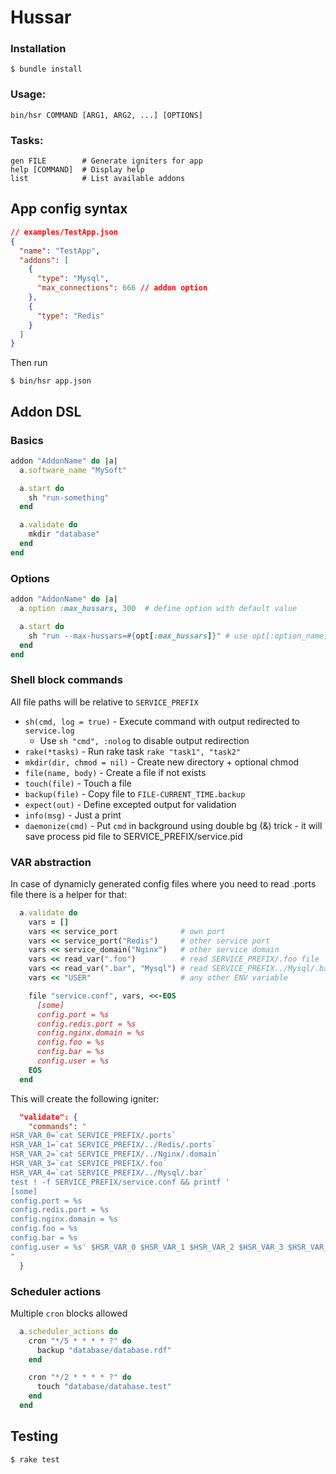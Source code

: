 # Hussar

### Installation
  ```
  $ bundle install
  ```

### Usage:
  ```
  bin/hsr COMMAND [ARG1, ARG2, ...] [OPTIONS]
  ```

### Tasks:

  ```
  gen FILE        # Generate igniters for app
  help [COMMAND]  # Display help
  list            # List available addons
  ```

## App config syntax

```json
// examples/TestApp.json
{
  "name": "TestApp",
  "addons": [
    {
      "type": "Mysql",
      "max_connections": 666 // addon option
    },
    {
      "type": "Redis"
    }
  ]
}
```

Then run

```
$ bin/hsr app.json
```


## Addon DSL

### Basics
```ruby
addon "AddonName" do |a|
  a.software_name "MySoft"

  a.start do
    sh "run-something"
  end

  a.validate do
    mkdir "database"
  end
end
```

### Options
```ruby
addon "AddonName" do |a|
  a.option :max_hussars, 300  # define option with default value

  a.start do
    sh "run --max-hussars=#{opt[:max_hussars]}" # use opt[:option_name]
  end
end
```

### Shell block commands

All file paths will be relative to `SERVICE_PREFIX`

- `sh(cmd, log = true)` - Execute command with output redirected to `service.log`
  - Use `sh "cmd", :nolog` to disable output redirection
- `rake(*tasks)` - Run rake task `rake "task1", "task2"`
- `mkdir(dir, chmod = nil)` - Create new directory + optional chmod
- `file(name, body)` - Create a file if not exists
- `touch(file)` - Touch a file
- `backup(file)` - Copy file to `FILE-CURRENT_TIME.backup`
- `expect(out)` - Define excepted output for validation
- `info(msg)` - Just a print
- `daemonize(cmd)` - Put `cmd` in background using double bg (&) trick - it will save process pid file to SERVICE_PREFIX/service.pid


### VAR abstraction

In case of dynamicly generated config files where you need to read .ports file there is a helper for that:

```ruby
  a.validate do
    vars = []
    vars << service_port              # own port
    vars << service_port("Redis")     # other service port
    vars << service_domain("Nginx")   # other service domain
    vars << read_var(".foo")          # read SERVICE_PREFIX/.foo file
    vars << read_var(".bar", "Mysql") # read SERVICE_PREFIX../Mysql/.bar file
    vars << "USER"                    # any other ENV variable

    file "service.conf", vars, <<-EOS
      [some]
      config.port = %s
      config.redis.port = %s
      config.nginx.domain = %s
      config.foo = %s
      config.bar = %s
      config.user = %s
    EOS
  end
```


This will create the following igniter:

```json
  "validate": {
    "commands": "
HSR_VAR_0=`cat SERVICE_PREFIX/.ports`
HSR_VAR_1=`cat SERVICE_PREFIX/../Redis/.ports`
HSR_VAR_2=`cat SERVICE_PREFIX/../Nginx/.domain`
HSR_VAR_3=`cat SERVICE_PREFIX/.foo`
HSR_VAR_4=`cat SERVICE_PREFIX/../Mysql/.bar`
test ! -f SERVICE_PREFIX/service.conf && printf '
[some]
config.port = %s
config.redis.port = %s
config.nginx.domain = %s
config.foo = %s
config.bar = %s
config.user = %s' $HSR_VAR_0 $HSR_VAR_1 $HSR_VAR_2 $HSR_VAR_3 $HSR_VAR_4 $USER > SERVICE_PREFIX/service.conf
"
  }
```

### Scheduler actions

Multiple `cron` blocks allowed

```ruby
  a.scheduler_actions do
    cron "*/5 * * * * ?" do
      backup "database/database.rdf"
    end

    cron "*/2 * * * * ?" do
      touch "database/database.test"
    end
  end
```


## Testing

```
$ rake test
```

